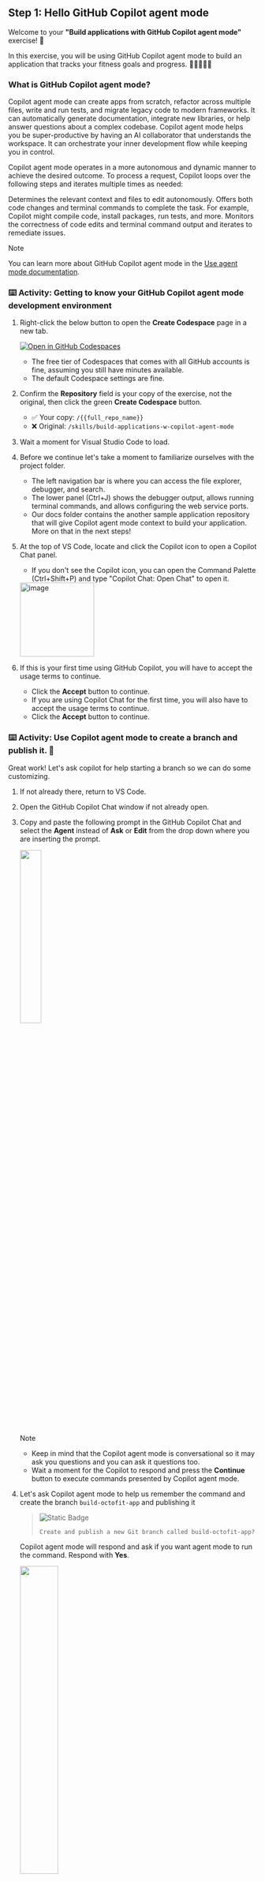 ## Step 1: Hello GitHub Copilot agent mode

Welcome to your **"Build applications with GitHub Copilot agent mode"** exercise! :robot:

In this exercise, you will be using GitHub Copilot agent mode to build an application that tracks your fitness goals and progress. 🏋️‍♂️🏃‍♀️💪

### What is GitHub Copilot agent mode?

Copilot agent mode can create apps from scratch, refactor across multiple files, write and run tests, and migrate legacy code to modern frameworks. It can automatically generate documentation, integrate new libraries, or help answer questions about a complex codebase. Copilot agent mode helps you be super-productive by having an AI collaborator that understands the workspace. It can orchestrate your inner development flow while keeping you in control.

Copilot agent mode operates in a more autonomous and dynamic manner to achieve the desired outcome. To process a request, Copilot loops over the following steps and iterates multiple times as needed:

Determines the relevant context and files to edit autonomously.
Offers both code changes and terminal commands to complete the task. For example, Copilot might compile code, install packages, run tests, and more.
Monitors the correctness of code edits and terminal command output and iterates to remediate issues.

> [!NOTE]
> You can learn more about GitHub Copilot agent mode in the [Use agent mode documentation](https://code.visualstudio.com/docs/copilot/chat/chat-agent-mode).

### :keyboard: Activity: Getting to know your GitHub Copilot agent mode development environment

1. Right-click the below button to open the **Create Codespace** page in a new tab.

   [![Open in GitHub Codespaces](https://github.com/codespaces/badge.svg)](https://codespaces.new/{{full_repo_name}}?quickstart=1)

   - The free tier of Codespaces that comes with all GitHub accounts is fine, assuming you still have minutes available.
   - The default Codespace settings are fine.

1. Confirm the **Repository** field is your copy of the exercise, not the original, then click the green **Create Codespace** button.

   - ✅ Your copy: `/{{full_repo_name}}`
   - ❌ Original: `/skills/build-applications-w-copilot-agent-mode`

1. Wait a moment for Visual Studio Code to load.

1. Before we continue let's take a moment to familiarize ourselves with the project folder.

   - The left navigation bar is where you can access the file explorer, debugger, and search.
   - The lower panel (Ctrl+J) shows the debugger output, allows running terminal commands, and allows configuring the web service ports.
   - Our docs folder contains the another sample application repository that will give Copilot agent mode context to build your application. More on that in the next steps!

1. At the top of VS Code, locate and click the Copilot icon to open a Copilot Chat panel.

   - If you don't see the Copilot icon, you can open the Command Palette (Ctrl+Shift+P) and type "Copilot Chat: Open Chat" to open it.

   <img width="150" alt="image" src="https://github.com/user-attachments/assets/5e64db46-95cb-415d-badc-b6b8677f10c1" />

1. If this is your first time using GitHub Copilot, you will have to accept the usage terms to continue.
    - Click the **Accept** button to continue.
    - If you are using Copilot Chat for the first time, you will also have to accept the usage terms to continue.
    - Click the **Accept** button to continue.

### :keyboard: Activity: Use Copilot agent mode to create a branch and publish it. 🙋

Great work! Let's ask copilot for help starting a branch so we can do some customizing.

1. If not already there, return to VS Code.
1. Open the GitHub Copilot Chat window if not already open.
1. Copy and paste the following prompt in the GitHub Copilot Chat and select the **Agent** instead of **Ask** or **Edit** from the drop down where you are inserting the prompt.

   <img src="https://github.com/user-attachments/assets/e172f5c0-bc2a-45a9-a301-9af8bfbd6a2e" width=30% height=30%>

   > [!NOTE]
   > - Keep in mind that the Copilot agent mode is conversational so it may ask you questions and you can ask it questions too.
   > - Wait a moment for the Copilot to respond and press the **Continue** button to execute commands presented by Copilot agent mode.

1. Let's ask Copilot agent mode to help us remember the command and create the branch `build-octofit-app` and publishing it

   > ![Static Badge](https://img.shields.io/badge/-Prompt-text?style=flat-square&logo=github%20copilot&labelColor=512a97&color=ecd8ff)
   >
   > ```prompt
   > Create and publish a new Git branch called build-octofit-app?
   > ```

   Copilot agent mode will respond and ask if you want agent mode to run the command. Respond with **Yes**.</br>

   <img src=https://github.com/user-attachments/assets/d1652fc1-78e5-49c6-9303-b455815eea8f width=40% height=40%>

1. Now that we are happy with the command, press the `Continue` button to let Copilot agent mode run it for us. No need to copy and paste!

1. After a moment, look in the VS Code lower status bar, on the left, to see the active branch. It should now say `build-octofit-app`. If so, you are all done with this step!

1. Now that your branch is pushed to GitHub, Mona should already be busy checking your work. Give her a moment and keep watch in the comments. You will see her respond with progress info and the next lesson.

<details>
<summary>Having trouble? 🤷</summary><br/>

If you don't get feedback, here are some things to check:

- Make sure your created the branch with the exact name `build-octofit-app`. No prefixes or suffixes.
- Make sure the branch was indeed published to your repository.

</details>
